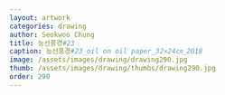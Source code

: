 ```yaml
---
layout: artwork 
categories: drawing 
author: Seokwoo Chung 
title: 능선풍경#23 
caption: 능선풍경#23_oil on oil paper_32×24㎝_2018 
image: /assets/images/drawing/drawing290.jpg 
thumb: /assets/images/drawing/thumbs/drawing290.jpg 
order: 290 
---
```

